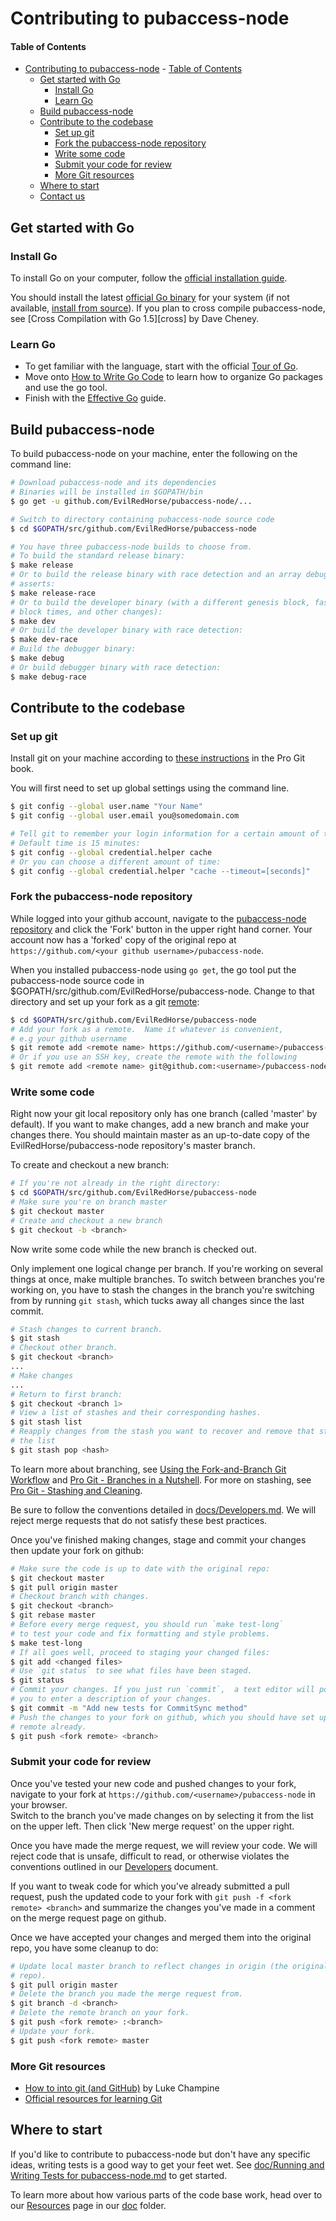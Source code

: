 # Contributing to pubaccess-node

#### Table of Contents
- [Contributing to pubaccess-node](#Contributing-to-pubaccess-node)
			- [Table of Contents](#Table-of-Contents)
	- [Get started with Go](#Get-started-with-Go)
		- [Install Go](#Install-Go)
		- [Learn Go](#Learn-Go)
	- [Build pubaccess-node](#Build-pubaccess-node)
	- [Contribute to the codebase](#Contribute-to-the-codebase)
		- [Set up git](#Set-up-git)
		- [Fork the pubaccess-node repository](#Fork-the-pubaccess-node-repository)
		- [Write some code](#Write-some-code)
		- [Submit your code for review](#Submit-your-code-for-review)
		- [More Git resources](#More-Git-resources)
	- [Where to start](#Where-to-start)
	- [Contact us](#Contact-us)

## Get started with Go

### Install Go

To install Go on your computer, follow the 
[official installation guide][install-go].  

You should install the latest [official Go binary][binary] for your system (if 
not available, [install from source][source]).  If you plan to cross compile 
pubaccess-node, see [Cross Compilation with Go 1.5][cross] by Dave Cheney.  

### Learn Go

* To get familiar with the language, start with the official [Tour of Go][tour].
* Move onto [How to Write Go Code][how] to learn how to organize Go packages 
and use the go tool.
* Finish with the [Effective Go][effective] guide.

<a name="build-pubaccess-node"/>

## Build pubaccess-node

To build pubaccess-node on your machine, enter the following on the command line:

```bash
# Download pubaccess-node and its dependencies
# Binaries will be installed in $GOPATH/bin
$ go get -u github.com/EvilRedHorse/pubaccess-node/...

# Switch to directory containing pubaccess-node source code
$ cd $GOPATH/src/github.com/EvilRedHorse/pubaccess-node

# You have three pubaccess-node builds to choose from.
# To build the standard release binary:
$ make release
# Or to build the release binary with race detection and an array debugging 
# asserts:
$ make release-race
# Or to build the developer binary (with a different genesis block, faster 
# block times, and other changes):
$ make dev
# Or build the developer binary with race detection:
$ make dev-race
# Build the debugger binary:
$ make debug
# Or build debugger binary with race detection:
$ make debug-race
```

## Contribute to the codebase

### Set up git

Install git on your machine according to [these instructions][install-git] in 
the Pro Git book.

You will first need to set up global settings using the command line.
```bash
$ git config --global user.name "Your Name"
$ git config --global user.email you@somedomain.com

# Tell git to remember your login information for a certain amount of time.
# Default time is 15 minutes:
$ git config --global credential.helper cache
# Or you can choose a different amount of time:
$ git config --global credential.helper "cache --timeout=[seconds]"

```

### Fork the pubaccess-node repository

While logged into your github account, navigate to the [pubaccess-node repository][pubaccess-node] 
and click the 'Fork' button in the upper right hand corner.  Your account now 
has a 'forked' copy of the original repo at 
`https://github.com/<your github username>/pubaccess-node`.

When you installed pubaccess-node using `go get`, the go tool put the pubaccess-node source code in 
$GOPATH/src/github.com/EvilRedHorse/pubaccess-node. Change to that directory and set up
your fork as a git [remote][remote]:

```bash
$ cd $GOPATH/src/github.com/EvilRedHorse/pubaccess-node
# Add your fork as a remote.  Name it whatever is convenient,
# e.g your github username
$ git remote add <remote name> https://github.com/<username>/pubaccess-node.git
# Or if you use an SSH key, create the remote with the following
$ git remote add <remote name> git@github.com:<username>/pubaccess-node.git
```

### Write some code

Right now your git local repository only has one branch (called 'master' by 
default). If you want to make changes, add a new branch and make your changes 
there. You should maintain master as an up-to-date copy of the EvilRedHorse/pubaccess-node
repository's master branch.

To create and checkout a new branch:
```bash
# If you're not already in the right directory:
$ cd $GOPATH/src/github.com/EvilRedHorse/pubaccess-node
# Make sure you're on branch master
$ git checkout master
# Create and checkout a new branch
$ git checkout -b <branch>
```
Now write some code while the new branch is checked out.

Only implement one logical change per branch. If you're working on several
things at once, make multiple branches. To switch between branches you're
working on, you have to stash the changes in the branch you're switching from by
running `git stash`, which tucks away all changes since the last commit.

```bash
# Stash changes to current branch.
$ git stash
# Checkout other branch.
$ git checkout <branch>
...
# Make changes
...
# Return to first branch:
$ git checkout <branch 1>
# View a list of stashes and their corresponding hashes.
$ git stash list
# Reapply changes from the stash you want to recover and remove that stash from.
# the list
$ git stash pop <hash>
```

To learn more about branching, see [Using the Fork-and-Branch Git
Workflow][branch] and [Pro Git - Branches in a Nutshell][nutshell]. For more on
stashing, see [Pro Git - Stashing and Cleaning][stashing].
  
Be sure to follow the conventions detailed in 
[docs/Developers.md][developers.md].  We will reject merge requests that do not 
satisfy these best practices.

Once you've finished making changes, stage and commit your changes then update 
your fork on github:

```bash
# Make sure the code is up to date with the original repo:
$ git checkout master
$ git pull origin master
# Checkout branch with changes.
$ git checkout <branch>
$ git rebase master
# Before every merge request, you should run `make test-long`
# to test your code and fix formatting and style problems.
$ make test-long
# If all goes well, proceed to staging your changed files:
$ git add <changed files>
# Use `git status` to see what files have been staged.
$ git status
# Commit your changes. If you just run `commit`,  a text editor will pop up for 
# you to enter a description of your changes.
$ git commit -m "Add new tests for CommitSync method"
# Push the changes to your fork on github, which you should have set up as a 
# remote already.
$ git push <fork remote> <branch>
```

### Submit your code for review

Once you've tested your new code and pushed changes to your fork, navigate to 
your fork at `https://github.com/<username>/pubaccess-node` in your browser.  
Switch to the branch you've made changes on by selecting it from the list on 
the upper left.  Then click 'New merge request' on the upper right.

Once you have made the merge request, we will review your code.  We will reject 
code that is unsafe, difficult to read, or otherwise violates the conventions 
outlined in our [Developers][developers.md] document.

If you want to tweak code for which you've already submitted a pull request,
push the updated code to your fork with `git push -f <fork remote> <branch>` and
summarize the changes you've made in a comment on the merge request page on
github.

Once we have accepted your changes and merged them into the original repo, you
have some cleanup to do:

```bash
# Update local master branch to reflect changes in origin (the original 
# repo).
$ git pull origin master
# Delete the branch you made the merge request from.
$ git branch -d <branch>
# Delete the remote branch on your fork.
$ git push <fork remote> :<branch>
# Update your fork.
$ git push <fork remote> master
```

### More Git resources

  * [How to into git (and GitHub)][luke] by Luke Champine
  * [Official resources for learning Git][git]

## Where to start

If you'd like to contribute to pubaccess-node but don't have any specific ideas, writing 
tests is a good way to get your feet wet.  See [doc/Running and Writing Tests for pubaccess-node.md](Running%20and%20Writing%20Tests%20for%20pubaccess-node.md) to get started.

To learn more about how various parts of the code base work, head over to our [Resources](resources.md) page in our [doc](docs) folder.

[binary]: https://golang.org/dl/
[source]: https://golang.org/doc/install/source
[tour]: https://tour.golang.org/welcome/1
[how]: https://golang.org/doc/code.html
[luke]: https://gist.github.com/lukechampine/6418449
[git]: https://git-scm.com/doc
[cheney]: http://dave.cheney.net/2013/06/09/writing-table-driven-tests-in-go
[install-go]: https://golang.org/doc/install
[signup]: https://github.com/join?source=header-home
[effective]: https://golang.org/doc/effective_go.html
[pubaccess-node]: https://github.com/EvilRedHorse/pubaccess-node
[branch]: http://blog.scottlowe.org/2015/01/27/using-fork-branch-git-workflow/
[developers.md]: https://github.com/EvilRedHorse/pubaccess-node/blob/master/doc/Developers.md
[gofmt]: https://golang.org/cmd/gofmt/
[nutshell]: https://git-scm.com/book/en/v2/Git-Branching-Branches-in-a-Nutshell
[install-git]: https://git-scm.com/book/en/v2/Getting-Started-Installing-Git
[test-doc]: https://github.com/EvilRedHorse/pubaccess-node/blob/master/doc/Testing.md
[stashing]: https://git-scm.com/book/en/v2/Git-Tools-Stashing-and-Cleaning
[remote]: https://git-scm.com/book/en/v2/Git-Basics-Working-with-Remotes
[signup]: https://github.com/join?source=header-home
[source]: https://golang.org/doc/install/source
[stashing]: https://git-scm.com/book/en/v2/Git-Tools-Stashing-and-Cleaning
[tour]: https://tour.golang.org/welcome/1
